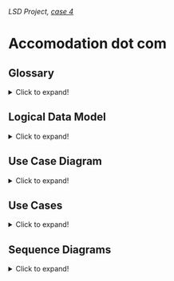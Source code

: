 _LSD Project, [case 4](https://datsoftlyngby.github.io/soft2020fall/resources/da1526ac-case-4.pdf)_

# **Accomodation dot com**

## **Glossary**

<details>
  <summary>Click to expand!</summary>

### **Nouns**



| WORD                           | LDM |
|:-------------------------------|:---:|
| Hotel chain                    |  x  |
| It system                      |     |
| Hotel room                     |  x  |
| System                         |     |
| Web service                    |     |
| Third party solution           |     |
| Web application                |     |
| Employee                       |  x  |
| Travel agency                  |  x  |
| Accommodation                  |  ?  |
| Agreement                      |     |
| Five letter code               |  x  |
| Letters                        |     |
| Hotel                          |  x  |
| 6 digit number                 |  x  |
| name                           |  x  |
| address                        |  x  |
| city                           |  x  |
| distance to center             |  x  |
| star ratings                   |  x  |
| Number rooms                   |  x  |
| Room number                    |  x  |
| digits and Optional letter a-z |  x  |
| Room                           |  x  |
| Guest                          |  x  |
| Type                           |  x  |
| S single                       |  ?  |
| D double                       |  ?  |
| T twin                         |  ?  |
| F family                       |  ?  |
| M meeting room                 |  ?  |
| individual Price               |  x  |
| Passport number                |  x  |
| Booking                        |  x  |
| Adult guest                    |  x  |
| Child guest                    |  x  |
| Nights                         |  x  |
| Capacity                       |  x  |
| Stay                           |     |
| Late arrival                   |  x  |
| Service                        |     |
| task                           |     |
| Vacant hotel room              |  x  |
| City                           |  x  |
| time period                    |  x  |
| Error message                  |     |

</details>


## **Logical Data Model**

<details>
<summary>Click to expand!</summary>

![alt text] (https://github.com/Team-A-SOFT2020/Accomodation-dot-com/blob/main/Documentation/logicalDataModel.png)

This model describes a booking system in which a ”Guest” can book one or multiple vacant rooms with 1 or multiple nr of guests attached.
There are different types of rooms which are attached to “Hotel”(s). They are all a part of a “HotelChain” identified by a “threeLetterCode” (a combination of Country code and three letters derived from “Hotel” name).
“TravelAgency” and “Employee” are displayed and greyed out for future implementation.

This model describes a booking system in which a ”Guest” can book one or multiple vacant rooms with 1 or multiple nr of guests.
There are different types of “Room”(s) which are attached to “Hotel”(s). They are all a part of a “HotelChain” identified by a “threeLetterCode” (a combination of Country code and three letters derived from “Hotel” name).
“TravelAgency” and “Employee” are displayed and greyed out for future implementation.

</details>


## **Use Case Diagram**

<details>
<summary>Click to expand!</summary>

![alt text] (https://github.com/Team-A-SOFT2020/Accomodation-dot-com/blob/main/Documentation/useCaseDiagram.png)

</details>

## **Use Cases**

<details>
<summary>Click to expand!</summary>


<br/>

### UC1

<br/>

**Name:** Show list of vacant rooms

**Description:** Show a list of vacant rooms

**Primary Actor:** Guest

**Preconditions:** none

**Main Succes Scenario:**
  1. Guest selects city, date and number of guests
  2. System shows list of hotels with vacant rooms
  3. Guest selects a hotel
  4. System shows list of vacant rooms

<br/>

**Extensions:**

**2a:** No hotels have vacant rooms that meet (all) the criteria.

  1. System displays "No vacant rooms are available error"
  2. Guest returns to MSS 1


**4a:** Hotel no longer has available room(s)
  1. System displays "Hotel is no longer available error"
  2. Guest returns to MSS 3


**Postcondition (Success guaranties)** A list of vacant rooms is displayed





### UC2

<br/>

**Name:** Create Booking

**Description:** Create a booking

**Primary Actor:** Guest

**Preconditions:** none

**Main Succes Scenario:**

1.	Guest searches for list of vacant rooms (UC1)

2.	Guest selects room to book

3. 	System asks for passport number

4.	Guest fills in passport number and confirms booking

5.	System confirms booking


**Extensions:**

**2a:** Room is no longer available
  1. System displays “Room unavailable error”
  2. System updates list of vacant rooms
  3. Guest returns to MSS 2






**Postcondition (Success guaranties)** A room is booked




### UC3

<br/>

**Name:** Show booking

**Description:** Show bookings made by the guest

**Primary Actor:** Guest

**Preconditions:** none

**Main Succes Scenario:**

1.	Guest fills in booking id

2.	System shows booking details




**Postcondition (Success guaranties)** Bookings made my guest is displayed.



### UC4

<br/>

**Name:** Cancel Booking

**Description:** Cancels a booking

**Primary Actor:** Guest

**Preconditions:** none

**Main Succes Scenario:**

1.	System displays current bookings (UC3)

2.	Guest selects room to cancel

3.	System confirms cancelation


**Postcondition (Success guaranties)** A room is canceled


</details>


## **Sequence Diagrams**

<details>
<summary>Click to expand!</summary>

### Sequence Diagram 1


![alt text](https://github.com/Team-A-SOFT2020/Accomodation-dot-com/blob/main/Documentation/sequenceDiagram1.png)

### Sequence Diagram 2

![alt text](https://github.com/Team-A-SOFT2020/Accomodation-dot-com/blob/main/Documentation/sequenceDiagram2.png)


</details>
